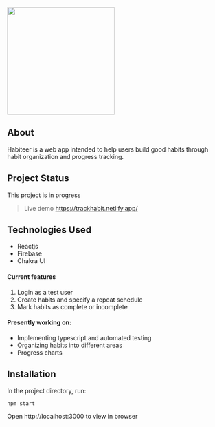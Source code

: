 <img width="250" src="https://user-images.githubusercontent.com/73000930/222848320-993ebde7-67ef-4e5a-9cea-f9b4dba03f9b.png">

## About

Habiteer is a web app intended to help users build good habits through habit organization and progress tracking.

## Project Status

This project is in progress

> Live demo https://trackhabit.netlify.app/

## Technologies Used

-   Reactjs
-   Firebase
-   Chakra UI

#### Current features

1. Login as a test user
2. Create habits and specify a repeat schedule
3. Mark habits as complete or incomplete

#### Presently working on:

-   Implementing typescript and automated testing
-   Organizing habits into different areas
-   Progress charts

## Installation

In the project directory, run:

`npm start`

Open http://localhost:3000 to view in browser
